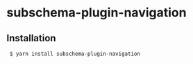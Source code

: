 subschema-plugin-navigation
===

## Installation
```sh
 $ yarn install subschema-plugin-navigation
```
